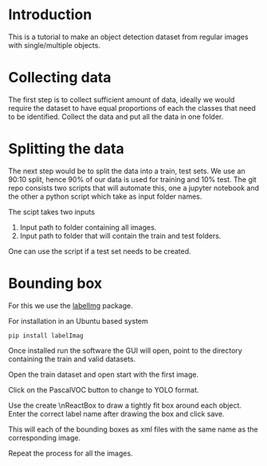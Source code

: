 # Introduction

This is a tutorial to make an object detection dataset from regular images with single/multiple objects. 

# Collecting data

The first step is to collect sufficient amount of data, ideally we would require the dataset to have equal proportions of each the classes that need to be identified. Collect the data and put all the data in one folder.

# Splitting the data

The next step would be to split the data into a train, test sets. We use an 90:10 split, hence 90% of our data is used for training and 10% test.
The git repo consists two scripts that will automate this, one a jupyter notebook and the other a python script which take as input folder names.

The scipt takes two inputs

1. Input path to folder containing all images.
2. Input path to folder that will contain the train and test folders.

One can use the script if a test set needs to be created.


# Bounding box

For this we use the [labelImg](https://github.com/tzutalin/labelImg) package. 

For installation in an Ubuntu based system

```
pip install labelImag

```

Once installed run the software the GUI will open, point to the directory containing the train and valid datasets.

Open the train dataset and open start with the first image.

Click on the PascalVOC button to change to YOLO format.

Use the create \nReactBox to draw a tightly fit box around each object. Enter the correct label name after drawing the box and click save.

This will each of the bounding boxes as xml files with the same name as the corresponding image.

Repeat the process for all the images.
